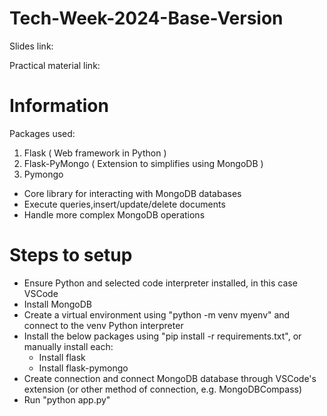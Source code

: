 # Tech-Week-2024-Base-Version

Slides link: 

Practical material link:

# Information
Packages used:
1. Flask ( Web framework in Python ) 
2. Flask-PyMongo ( Extension to simplifies using MongoDB ) 
3. Pymongo
  - Core library for interacting with MongoDB databases
  - Execute queries,insert/update/delete documents
  - Handle more complex MongoDB operations

    
# Steps to setup
  - Ensure Python and selected code interpreter installed, in this case VSCode
  - Install MongoDB
  - Create a virtual environment using "python -m venv myenv" and connect to the venv Python interpreter
  - Install the below packages using "pip install -r requirements.txt", or manually install each:
    - Install flask
    - Install flask-pymongo
  - Create connection and connect MongoDB database through VSCode's extension (or other method of connection, e.g. MongoDBCompass)
  - Run "python app.py"
